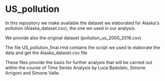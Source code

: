 # US_pollution

In this repository we make available the dataset we elaborated for Alaska's pollution (Alaska_dataset.csv), the one we used in our analysis.

We provide also the original dataset (pollution_us_2000_2016.csv)

The file US_pollution_final.rmd contains the script we used to elaborate the data and get the Alaska_dataset.csv file

These files provide the basis for further analysis that will be carried out within the course of Time Series Analysis by Luca Badolato, Simone Arrigoni and Simone Valle.
